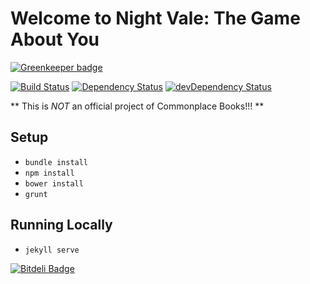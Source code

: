 Welcome to Night Vale: The Game About You
==========

[![Greenkeeper badge](https://badges.greenkeeper.io/TheSeg/Night-Vale.svg?token=e7ad0f64d2e8099f498ce24034ed8055976e879c465cc217a6f7087d5406cff1)](https://greenkeeper.io/)

[![Build Status](https://travis-ci.org/TheSeg/Night-Vale.png?branch=master)](https://travis-ci.org/TheSeg/Night-Vale)
[![Dependency Status](https://gemnasium.com/TheSeg/Night-Vale.png)](https://gemnasium.com/TheSeg/Night-Vale)
[![devDependency Status](https://david-dm.org/TheSeg/Night-Vale/dev-status.png)](https://david-dm.org/TheSeg/Night-Vale#info=devDependencies)

** This is *NOT* an official project of Commonplace Books!!! **

## Setup

* `bundle install`
* `npm install`
* `bower install`
* `grunt`

## Running Locally

* `jekyll serve`

[![Bitdeli Badge](https://d2weczhvl823v0.cloudfront.net/TheSeg/night-vale/trend.png)](https://bitdeli.com/free "Bitdeli Badge")

